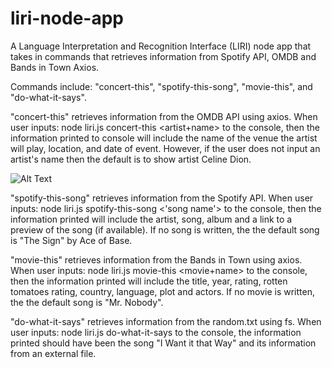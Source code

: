 # liri-node-app
A Language Interpretation and Recognition Interface (LIRI) node app that takes in commands that retrieves information from Spotify API, OMDB and Bands in Town Axios.

Commands include: "concert-this", "spotify-this-song", "movie-this", and "do-what-it-says".

"concert-this" retrieves information from the OMDB API using axios. When user inputs:
              node liri.js concert-this <artist+name>
to the console, then the information printed to console will include the name of the venue the artist will play, location, and date of event. However, if the user does not input an artist's name then the default is to show artist Celine Dion.

![Alt Text](https://github.com/yenseydm/liri-node-app/concert-this.gif)

"spotify-this-song" retrieves information from the Spotify API. When user inputs:
           node liri.js spotify-this-song <'song name'>
to the console, then the information printed will include the artist, song, album and a link to a preview of the song (if available). If no song is written, the the default song is "The Sign" by Ace of Base.

"movie-this" retrieves information from the Bands in Town using axios. When user inputs:
           node liri.js movie-this <movie+name>
to the console, then the information printed will include the title, year, rating, rotten tomatoes rating, country, language, plot and actors. If no movie is written, the the default song is "Mr. Nobody".

"do-what-it-says" retrieves information from the random.txt using fs. When user inputs:
           node liri.js do-what-it-says
to the console, the information printed should have been the song "I Want it that Way" and its information from an external file.

